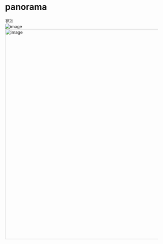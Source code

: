 # panorama
결과  
![image](https://github.com/3-4sobel/panorama/assets/106512781/e9a3c7e9-89b9-4f51-9e92-405c5bcfa851)
<img width="693" alt="image" src="https://github.com/3-4sobel/panorama/assets/106512781/459af5a3-349f-443f-9c7a-03a32cb1edc6">
